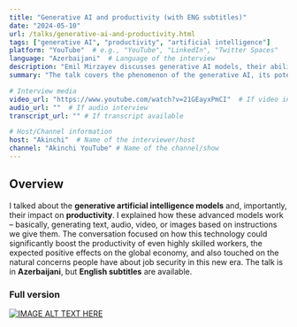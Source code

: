 ```yaml
---
title: "Generative AI and productivity (with ENG subtitles)" 
date: "2024-05-10"
url: /talks/generative-ai-and-productivity.html
tags: ["generative AI", "productivity", "artificial intelligence"]
platform: "YouTube"  # e.g., "YouTube", "LinkedIn", "Twitter Spaces"
language: "Azerbaijani"  # Language of the interview
description: "Emil Mirzayev discusses generative AI models, their ability to create content, impact on productivity (up to 40% for skilled workers), economic effects, and potential risks."
summary: "The talk covers the phenomenon of the generative AI, its potential to boost productivity, significant economic impact, techniques for effective use ('prompt engineering'), real-world applications, and the associated risks like financial fraud and job displacement."

# Interview media
video_url: "https://www.youtube.com/watch?v=21GEayxPmCI"  # If video interview
audio_url: ""  # If audio interview
transcript_url: "" # If transcript available

# Host/Channel information
host: "Akinchi"  # Name of the interviewer/host
channel: "Akinchi YouTube" # Name of the channel/show
---
```


## Overview

I talked about the **generative artificial intelligence models** and, importantly, their impact on **productivity**. I explained how these advanced models work – basically, generating text, audio, video, or images based on instructions we give them. The conversation focused on how this technology could significantly boost the productivity of even highly skilled workers, the expected positive effects on the global economy, and also touched on the natural concerns people have about job security in this new era. The talk is in **Azerbaijani**, but **English subtitles** are available.

### Full version

[![IMAGE ALT TEXT HERE](https://img.youtube.com/vi/21GEayxPmCI/0.jpg)](https://www.youtube.com/watch?v=21GEayxPmCI)
